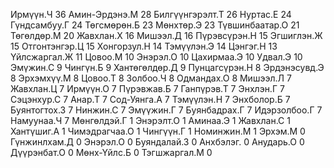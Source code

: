 Ирмүүн.Ч 36
Амин-Эрдэнэ.М 28
Билгүүнгэрэлт.Т 26
Нуртас.Е 24
Гүндсамбуу.Г 24
Төгсмөрөн.Б 23
Мөнхтөр.Э 23
Түвшинбаатар.О 21
Төгөлдөр.М 20
Жавхлан.Х 16
Мишээл.Д 16
Пүрэвсүрэн.Н 15
Эгшиглэн.Ж 15
Отгонтэнгэр.Ц 15
Хонгорзул.Н 14
Тэмүүлэн.Э 14
Цэнгэг.Н 13
Үйлсжаргал.Ж 11
Цовоо.М 10
Энэрэл.О 10
Цахирмаа.Э 10
Удвал.Э 10
Эмүжин.С 9
Чингүн.Б 9
Хантөгөлдөр.Д 9
Пунцагсүрэн.Н 8
Эрдэнэсувд.Э 8
Эрхэмхүү.М 8
Цовоо.Т 8
Золбоо.Ч 8
Одмандах.О 8
Мишээл.Л 7
Жавхлан.Ц 7
Ирмүүн.О 7
Пүрэвжав.Б 7
Ганпүрэв.Т 7
Энхлэн.Г 7
Сэцэнхур.С 7
Анар.Т 7
Сод-Уянга.А 7
Тэмүүлэн.Н 7
Энхболор.Б 7
Буянтогтох.З 7
Нинжин.С 7
Эмүүжин.Г 7
Буянбадрах.Г 7
Идэрзолбоо.Г 7
Намуунаа.Ч 7
Мөнгөлдэй.Г 1
Энэрэлт.О 1
Аминаа.Э 1
Жавхлан.С 1
Хантүшиг.А 1
Чимэдрагчаа.О 1
Чингүүн.Г 1
Номинжин.М 1
Эрхэм.М 0
Гүнжинлхам.Д 0
Энэрэл.О 0
Буяндалай.З 0
Анхбэлэг.    0
Анударь.О 0
Дүүрэнбат.О 0
Мөнх-Үйлс.Б 0
Тэгшжаргал.М 0

